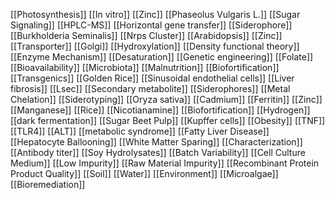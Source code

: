 [[Photosynthesis]]
[[In vitro]]
[[Zinc]]
[[Phaseolus Vulgaris L.]]
[[Sugar Signaling]]
[[HPLC-MS]]
[[Horizontal gene transfer]]
[[Siderophore]]
[[Burkholderia Seminalis]]
[[Nrps Cluster]]
[[Arabidopsis]]
[[Zinc]]
[[Transporter]]
[[Golgi]]
[[Hydroxylation]]
[[Density functional theory]]
[[Enzyme Mechanism]]
[[Desaturation]]
[[Genetic engineering]]
[[Folate]]
[[Bioavailability]]
[[Microbiota]]
[[Malnutrition]]
[[Biofortification]]
[[Transgenics]]
[[Golden Rice]]
[[Sinusoidal endothelial cells]]
[[Liver fibrosis]]
[[Lsec]]
[[Secondary metabolite]]
[[Siderophores]]
[[Metal Chelation]]
[[Siderotyping]]
[[Oryza sativa]]
[[Cadmium]]
[[Ferritin]]
[[Zinc]]
[[Manganese]]
[[Rice]]
[[Nicotianamine]]
[[Biofortification]]
[[Hydrogen]]
[[dark fermentation]]
[[Sugar Beet Pulp]]
[[Kupffer cells]]
[[Obesity]]
[[TNF]]
[[TLR4]]
[[ALT]]
[[metabolic syndrome]]
[[Fatty Liver Disease]]
[[Hepatocyte Ballooning]]
[[White Matter Sparing]]
[[Characterization]]
[[Antibody titer]]
[[Soy Hydrolysates]]
[[Batch Variability]]
[[Cell Culture Medium]]
[[Low Impurity]]
[[Raw Material Impurity]]
[[Recombinant Protein Product Quality]]
[[Soil]]
[[Water]]
[[Environment]]
[[Microalgae]]
[[Bioremediation]]
